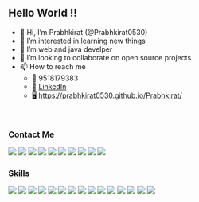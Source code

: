 ## Hello World !!

- 👋 Hi, I’m Prabhkirat (@Prabhkirat0530)
- 👀 I’m interested in learning new things
- 🌱 I’m web and java develper
- 💞️ I’m looking to collaborate on open source projects
- 📫 How to reach me 
  - 📱 9518179383
  - 🏢 [LinkedIn](https://www.linkedin.com/in/prabhkirat-singh-12a5691b7/)
  - 🖥 https://prabhkirat0530.github.io/Prabhkirat/

<br>

### Contact Me

<img src="https://img.shields.io/badge/WhatsApp-25D366?style=for-the-badge&logo=whatsapp&logoColor=white"> <img src="https://img.shields.io/badge/Telegram-2CA5E0?style=for-the-badge&logo=telegram&logoColor=white"> <img src="https://img.shields.io/badge/Gmail-D14836?style=for-the-badge&logo=gmail&logoColor=white"> <img src="https://img.shields.io/badge/Instagram-E4405F?style=for-the-badge&logo=instagram&logoColor=white"> <img src="https://img.shields.io/badge/Twitter-1DA1F2?style=for-the-badge&logo=twitter&logoColor=white"> <img src="https://img.shields.io/badge/LinkedIn-0077B5?style=for-the-badge&logo=linkedin&logoColor=white"> <img src="https://img.shields.io/badge/GitHub-100000?style=for-the-badge&logo=github&logoColor=white"> <img src="https://img.shields.io/badge/Zoom-2D8CFF?style=for-the-badge&logo=zoom&logoColor=white"> <img src="https://img.shields.io/badge/-Hackerrank-2EC866?style=for-the-badge&logo=HackerRank&logoColor=white"> <img src="https://img.shields.io/badge/-LeetCode-FFA116?style=for-the-badge&logo=LeetCode&logoColor=black">
<br>

### Skills
<img src="https://img.shields.io/badge/HTML-239120?style=for-the-badge&logo=html5&logoColor=white"> <img src="https://img.shields.io/badge/CSS-239120?&style=for-the-badge&logo=css3&logoColor=white"> <img src="https://img.shields.io/badge/JavaScript-F7DF1E?style=for-the-badge&logo=javascript&logoColor=black"> <img src="https://img.shields.io/badge/Java-ED8B00?style=for-the-badge&logo=java&logoColor=white"> <img src="https://img.shields.io/badge/Python-3776AB?style=for-the-badge&logo=python&logoColor=white"> <img src="https://img.shields.io/badge/Swift-FA7343?style=for-the-badge&logo=swift&logoColor=white"> <img src="https://img.shields.io/badge/C%2B%2B-00599C?style=for-the-badge&logo=c%2B%2B&logoColor=white"> <img src="https://img.shields.io/badge/Node.js-339933?style=for-the-badge&logo=nodedotjs&logoColor=white"> <img src="https://img.shields.io/badge/React-20232A?style=for-the-badge&logo=react&logoColor=61DAFB"> <img src="https://img.shields.io/badge/MySQL-00000F?style=for-the-badge&logo=mysql&logoColor=white"> <img src="https://img.shields.io/badge/Jupyter-F37626.svg?&style=for-the-badge&logo=Jupyter&logoColor=white"> <img src="https://img.shields.io/badge/Visual_Studio_Code-0078D4?style=for-the-badge&logo=visual%20studio%20code&logoColor=white"> <img src="https://img.shields.io/badge/Colab-F9AB00?style=for-the-badge&logo=googlecolab&color=525252"> <img src="https://img.shields.io/badge/Microsoft_Excel-217346?style=for-the-badge&logo=microsoft-excel&logoColor=white"> <img src="https://img.shields.io/badge/Microsoft_PowerPoint-B7472A?style=for-the-badge&logo=microsoft-powerpoint&logoColor=white">
